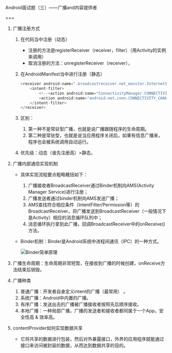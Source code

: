 Android面试题（三）——广播and内容提供者

===

1. 广播注册方式

   1. 在代码当中注册（动态）

      - 注册的方法是registerReceiver（receiver，filter）（用Activity的实例来调用）
      - 取消注册的方法：unregisterReceiver（receiver），

   2. 在AndroidManifest当中进行注册（静态）

      ```java
      <receiver android:name=".broadcastreceiver.net_monitor.InternetStaticBroadCastReceiver">
          <intent-filter>
              <!--<action android:name="ConnectivityManager.CONNECTIVITY_ACTION"/>//这样写是不对的-->
              <action android:name="android.net.conn.CONNECTIVITY_CHANGE"/>//此处必需指定action，否则监听不到
          </intent-filter>
      </receiver>
      ```

   3. 区别：

      1. 第一种不是常驻型广播，也就是说广播跟随程序的生命周期。
      2. 第二种是常驻型，也就是说当应用程序关闭后，如果有信息广播来，程序也会被系统调用自动运行。

   4. 优先级：动态（谁先注册高）>静态。

2. 广播内部通信实现机制

   - 具体实现流程要点粗略概括如下：

     1. 广播接收者BroadcastReceiver通过Binder机制向AMS(Activity Manager Service)进行注册；
     2. 广播发送者通过binder机制向AMS发送广播；
     3. AMS查找符合相应条件（IntentFilter/Permission等）的BroadcastReceiver，将广播发送到BroadcastReceiver（一般情况下是Activity）相应的消息循环队列中；
     4. 消息循环执行拿到此广播，回调BroadcastReceiver中的onReceive()方法。

   - Binder机制：Binder是Android系统中进程间通讯（IPC）的一种方式。

     ![Binder简单原理](https://upload-images.jianshu.io/upload_images/3985563-5ff2c4816543c433.jpg?imageMogr2/auto-orient/strip%7CimageView2/2/w/700)

3. 广播生命周期：生命周期非常短暂，在接收到广播的时候创建，onReceive方法结束后销毁。

4. 广播种类

   1. 普通广播：开发者自身定义intent的广播（最常用） 。
   2. 系统广播：Android中内置的广播。
   3. 有序广播：发送出去的广播被广播接收者按照先后顺序接收。
   4. 本地广播：一种局部广播，广播的发送者和接收者都同属于一个App。安全性高 & 效率高。

5. contentProvider如何实现数据共享

   - 它将共享的数据进行包装，然后对外暴露接口，外界的应用程序就能通过接口来访问被封装的数据，从而达到数据共享的目的。